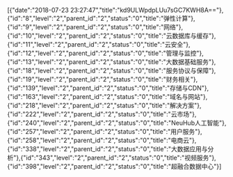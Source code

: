 [{"date":"2018-07-23 23:27:47","title":"kd9ULWpdpLUu7sGC7KWH8A=="},{"id":"8","level":"2","parent_id":"2","status":"0","title":"弹性计算"},{"id":"9","level":"2","parent_id":"2","status":"0","title":"网络"},{"id":"10","level":"2","parent_id":"2","status":"0","title":"云数据库与缓存"},{"id":"11","level":"2","parent_id":"2","status":"0","title":"云安全"},{"id":"12","level":"2","parent_id":"2","status":"0","title":"管理与监控"},{"id":"13","level":"2","parent_id":"2","status":"0","title":"大数据基础服务"},{"id":"18","level":"2","parent_id":"2","status":"0","title":"服务协议与保障"},{"id":"19","level":"2","parent_id":"2","status":"0","title":"财务相关"},{"id":"139","level":"2","parent_id":"2","status":"0","title":"存储与CDN"},{"id":"163","level":"2","parent_id":"2","status":"0","title":"域名与网站"},{"id":"218","level":"2","parent_id":"2","status":"0","title":"解决方案"},{"id":"222","level":"2","parent_id":"2","status":"0","title":"云市场"},{"id":"240","level":"2","parent_id":"2","status":"0","title":"NeuHub人工智能"},{"id":"257","level":"2","parent_id":"2","status":"0","title":"用户服务"},{"id":"258","level":"2","parent_id":"2","status":"0","title":"电商云"},{"id":"338","level":"2","parent_id":"2","status":"0","title":"大数据应用与分析"},{"id":"343","level":"2","parent_id":"2","status":"0","title":"视频服务"},{"id":"398","level":"2","parent_id":"2","status":"0","title":"超融合数据中心"}]